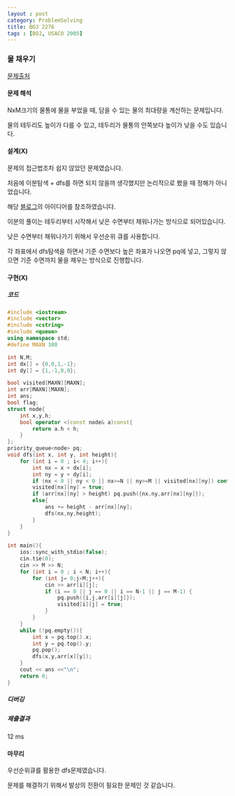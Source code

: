 ```yaml
---
layout : post
category: ProblemSolving
title: BOJ 2276
tags : [BOJ, USACO 2005]
---
```

### 물 채우기

[문제출처](https://www.acmicpc.net/problem/2276)

#### 문제 해석
  
NxM크기의 물통에 물을 부었을 때, 담을 수 있는 물의 최대량을 계산하는 문제입니다.

물의 테두리도 높이가 다를 수 있고, 테두리가 물통의 안쪽보다 높이가 낮을 수도 있습니다.

#### 설계(X)

문제의 접근법조차 쉽지 않았던 문제였습니다.

처음에 이분탐색 + dfs를 하면 되지 않을까 생각했지만 논리적으로 봤을 때 정해가 아니었습니다.

해당 [블로그](http://codersbrunch.blogspot.com/2016/12/2276.html)의 아이디어를 참조하였습니다.

이분의 풀이는 테두리부터 시작해서 낮은 수면부터 채워나가는 방식으로 되어있습니다.

낮은 수면부터 채워나가기 위해서 우선순위 큐를 사용합니다.

각 좌표에서 dfs탐색을 하면서 기준 수면보다 높은 좌표가 나오면 pq에 넣고, 그렇지 않으면 기준 수면까지 물을 채우는 방식으로 진행합니다.

#### 구현(X)

##### 코드

```cpp
#include <iostream>
#include <vector>
#include <cstring>
#include <queue>
using namespace std;
#define MAXN 300

int N,M;
int dx[] = {0,0,1,-1};
int dy[] = {1,-1,0,0};

bool visited[MAXN][MAXN];
int arr[MAXN][MAXN];
int ans;
bool flag;
struct node{
    int x,y,h;
    bool operator <(const node& a)const{
        return a.h < h;
    }
};
priority_queue<node> pq;
void dfs(int x, int y, int height){
    for (int i = 0 ; i< 4; i++){
        int nx = x + dx[i];
        int ny = y + dy[i];
        if (nx < 0 || ny < 0 || nx>=N || ny>=M || visited[nx][ny]) continue;
        visited[nx][ny] = true;
        if (arr[nx][ny] > height) pq.push({nx,ny,arr[nx][ny]});
        else{
            ans += height - arr[nx][ny];
            dfs(nx,ny,height);
        }
    }
}

int main(){
    ios::sync_with_stdio(false);
    cin.tie(0);
    cin >> M >> N;
    for (int i = 0 ; i < N; i++){
        for (int j= 0;j<M;j++){
            cin >> arr[i][j];
            if (i == 0 || j == 0 || i == N-1 || j == M-1) {
                pq.push({i,j,arr[i][j]});
                visited[i][j] = true;
            }
        }
    }
    while (!pq.empty()){
        int x = pq.top().x;
        int y = pq.top().y;
        pq.pop();
        dfs(x,y,arr[x][y]);
    }
    cout << ans <<"\n";
    return 0;
}
```

##### 디버깅

##### 제출결과

12 ms

#### 마무리

우선순위큐를 활용한 dfs문제였습니다.

문제를 해결하기 위해서 발상의 전환이 필요한 문제인 것 같습니다.
